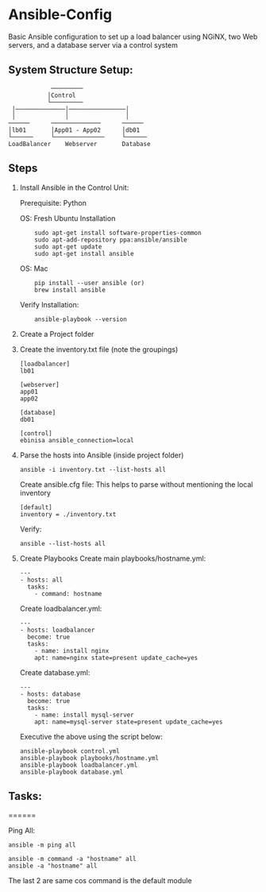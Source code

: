 # Ansible-Config

Basic Ansible configuration to set up a load balancer using NGiNX, two Web servers, and a database server via a control system

## System Structure Setup:

                ─────────
               │Control
               └─────────
     │──────────────│────────────────│
     │              │                │
    ──────      ──────────────      ──────
    │lb01       │App01 - App02      │db01
    └──────     └──────────────     └──────
    LoadBalancer    Webserver       Database

## Steps

1.  Install Ansible in the Control Unit:

    Prerequisite: Python

    OS: Fresh Ubuntu Installation

            sudo apt-get install software-properties-common
            sudo apt-add-repository ppa:ansible/ansible
            sudo apt-get update
            sudo apt-get install ansible

    OS: Mac

            pip install --user ansible (or)
            brew install ansible

    Verify Installation:

            ansible-playbook --version

2.  Create a Project folder

3.  Create the inventory.txt file (note the groupings)

        [loadbalancer]
        lb01

        [webserver]
        app01
        app02

        [database]
        db01

        [control]
        ebinisa ansible_connection=local

4.  Parse the hosts into Ansible (inside project folder)

        ansible -i inventory.txt --list-hosts all

    Create ansible.cfg file:
    This helps to parse without mentioning the local inventory

        [default]
        inventory = ./inventory.txt

    Verify:

        ansible --list-hosts all

5.  Create Playbooks
    Create main playbooks/hostname.yml:

        ---
        - hosts: all
          tasks:
            - command: hostname

    Create loadbalancer.yml:

        ---
        - hosts: loadbalancer
          become: true
          tasks:
            - name: install nginx
            apt: name=nginx state=present update_cache=yes

    Create database.yml:

        ---
        - hosts: database
          become: true
          tasks:
            - name: install mysql-server
            apt: name=mysql-server state=present update_cache=yes

    Executive the above using the script below:

        ansible-playbook control.yml
        ansible-playbook playbooks/hostname.yml
        ansible-playbook loadbalancer.yml
        ansible-playbook database.yml

## Tasks:

======

Ping All:

    ansible -m ping all

    ansible -m command -a "hostname" all
    ansible -a "hostname" all

The last 2 are same cos command is the default module
